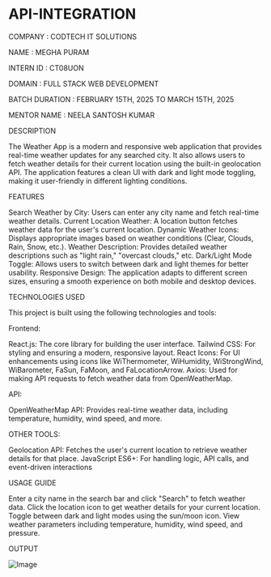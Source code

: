 # API-INTEGRATION

COMPANY : CODTECH IT SOLUTIONS

NAME : MEGHA PURAM

INTERN ID : CT08UON

DOMAIN : FULL STACK WEB DEVELOPMENT

BATCH DURATION : FEBRUARY 15TH, 2025 TO MARCH 15TH, 2025

MENTOR NAME : NEELA SANTOSH KUMAR


DESCRIPTION

The Weather App is a modern and responsive web application that provides real-time weather updates for any searched city. It also allows users to fetch weather details for their current location using the built-in geolocation API. The application features a clean UI with dark and light mode toggling, making it user-friendly in different lighting conditions.


FEATURES

Search Weather by City: Users can enter any city name and fetch real-time weather details.
Current Location Weather: A location button fetches weather data for the user's current location.
Dynamic Weather Icons: Displays appropriate images based on weather conditions (Clear, Clouds, Rain, Snow, etc.).
Weather Description: Provides detailed weather descriptions such as "light rain," "overcast clouds," etc.
Dark/Light Mode Toggle: Allows users to switch between dark and light themes for better usability.
Responsive Design: The application adapts to different screen sizes, ensuring a smooth experience on both mobile and desktop devices.


TECHNOLOGIES USED

This project is built using the following technologies and tools:


Frontend:

React.js: The core library for building the user interface.
Tailwind CSS: For styling and ensuring a modern, responsive layout.
React Icons: For UI enhancements using icons like WiThermometer, WiHumidity, WiStrongWind, WiBarometer, FaSun, FaMoon, and FaLocationArrow.
Axios: Used for making API requests to fetch weather data from OpenWeatherMap.


API:

OpenWeatherMap API: Provides real-time weather data, including temperature, humidity, wind speed, and more.


OTHER TOOLS:

Geolocation API: Fetches the user's current location to retrieve weather details for that place.
JavaScript ES6+: For handling logic, API calls, and event-driven interactions


USAGE GUIDE

Enter a city name in the search bar and click "Search" to fetch weather data.
Click the location icon to get weather details for your current location.
Toggle between dark and light modes using the sun/moon icon.
View weather parameters including temperature, humidity, wind speed, and pressure.


OUTPUT

![Image](https://github.com/user-attachments/assets/a9ce2c4a-7a4d-4d2f-9e5f-ad29daa2d827)
